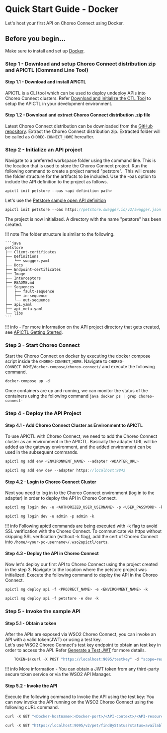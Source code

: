 # Quick Start Guide - Docker

Let's host your first API on  Choreo Connect using Docker.

## Before you begin...

Make sure to install and set up [Docker](https://www.docker.com).

### Step 1 - Download and setup Choreo Connect distribution zip and APICTL (Command Line Tool)

#### Step 1.1 - Download and install APICTL

APICTL is a CLI tool which can be used to deploy undeploy APIs into Choreo Connect clusters.
Refer [Download and initialize the CTL Tool]({{base_path}}/install-and-setup/setup/api-controller/getting-started-with-wso2-api-controller/#download-and-initialize-the-ctl-tool)
to setup the APICTL in your development environment.

#### Step 1.2 - Download and extract Choreo Connect distribution .zip file

Latest Choreo Connect distribution can be downloaded from the [GitHub repository](https://github.com/wso2/product-microgateway/releases).
Extract the Choreo Connect distribution zip. Extracted folder will be called as `CHOREO-CONNECT_HOME` hereafter.

### Step 2 - Initialize an API project

Navigate to a preferred workspace folder using the command line. This is the location that is used to store the Choreo Connect project.
Run the following command to create a project named "petstore".  This will create the folder structure for the artifacts to be included. Use the -oas option to include the API definition to the project as follows.

``` java
apictl init petstore --oas <api definition path>
```

Let's use the [Petstore sample open API definition](https://petstore.swagger.io/)

``` java
apictl init petstore --oas https://petstore.swagger.io/v2/swagger.json
```

The project is now initialized. A directory with the name "petstore" has been created.

!!! note
        The folder structure is similar to the following.

    ```java
    petstore
    ├── Client-certificates
    ├── Definitions
    │   └── swagger.yaml
    ├── Docs
    ├── Endpoint-certificates
    ├── Image
    ├── Interceptors
    ├── README.md
    ├── Sequences
    │   ├── fault-sequence
    │   ├── in-sequence
    │   └── out-sequence
    ├── api.yaml
    ├── api_meta.yaml
    └── libs
    ```

!!! info
    -   For more information on the API project directory that gets created, see [APICTL Getting Sterted]({{base_path}}/install-and-setup/setup/api-controller/getting-started-with-wso2-api-controller).

### Step 3 - Start Choreo Connect

Start the Choreo Connect on docker by executing the docker compose script inside the `CHOREO-CONNECT_HOME`. Navigate to `CHOREO-CONNECT_HOME/docker-compose/choreo-connect/` and execute the following command.

``` java
docker-compose up -d
```

Once containers are up and running, we can monitor the status of the containers using the following command
    ``` java
    docker ps | grep choreo-connect-
    ```

### Step 4 - Deploy the API Project

#### Step 4.1 - Add Choreo Connect Cluster as Environment to APICTL

To use APICTL with Choreo Connect, we need to add the Choreo Connect cluster as an environment in the APICTL.
Basically the adapter URL will be added as the gateway environment, and the added environment can be used in the subsequent commands.

``` java tab="Format"
apictl mg add env <ENVIRONMENT_NAME> --adapter <ADAPTER_URL>
```

``` java tab="Example"
apictl mg add env dev --adapter https://localhost:9843
```

#### Step 4.2 - Login to Choreo Connect Cluster

Next you need to log in to the Choreo Connect environment (log in to the adapter) in order to deploy the API in Choreo Connect.

``` java tab="Format"
apictl mg login dev -u <AUTHORIZED_USER_USERNAME> -p <USER_PASSWORD> -k
```

``` java tab="Example"
apictl mg login dev -u admin -p admin -k
```

!!! info
    Following apictl commands are being executed with -k flag to avoid SSL verification with the Choreo Connect.
    To communicate via https without skipping SSL verification (without -k flag), add the cert of Choreo Connect into `/home/<your-pc-username>/.wso2apictl/certs`.

#### Step 4.3 - Deploy the API in Choreo Connect

Now let's deploy our first API to Choreo Connect using the project created in the step 3.
   Navigate to the location where the petstore project was initialized. Execute the following command to deploy the API in the Choreo Connect.

``` java tab="Format"
apictl mg deploy api -f <PROJRECT_NAME> -e <ENVIRONMENT_NAME> -k
```

``` java tab="Example"
apictl mg deploy api -f petstore -e dev -k
```

### Step 5 - Invoke the sample API

#### Step 5.1 - Obtain a token

After the APIs are exposed via WSO2 Choreo Connect, you can invoke an API with a valid token(JWT) or using a test key.  
Let's use WSO2 Choreo Connect's test key endpoint to obtain an test key in order to access the API. Refer [Generate a Test JWT]({{base_path}}/deploy-and-publish/deploy-on-gateway/choreo-connect/security/generate-a-test-jwt) for more details.

``` java tab="Sample Token"
    TOKEN=$(curl -X POST "https://localhost:9095/testkey" -d "scope=read:pets" -H "Authorization: Basic YWRtaW46YWRtaW4=" -k -v)
```

!!! info
    More information
    -   You can obtain a JWT token from any third-party secure token service or via the WSO2 API Manager.

#### Step 5.2 - Invoke the API

Execute the following command to Invoke the API using the test key: You can now invoke the API running on the WSO2 Choreo Connect using the following cURL command.

``` java tab="Format"
curl -X GET "<Docker-hostname>:<Docker-port>/<API-context>/<API-resource>" -H "Authorization: Bearer $TOKEN" -k
```

``` java tab="Example"
curl -X GET "https://localhost:9095/v2/pet/findByStatus?status=available" -H "accept: application/json" -H "Authorization:Bearer $TOKEN" -k
```
